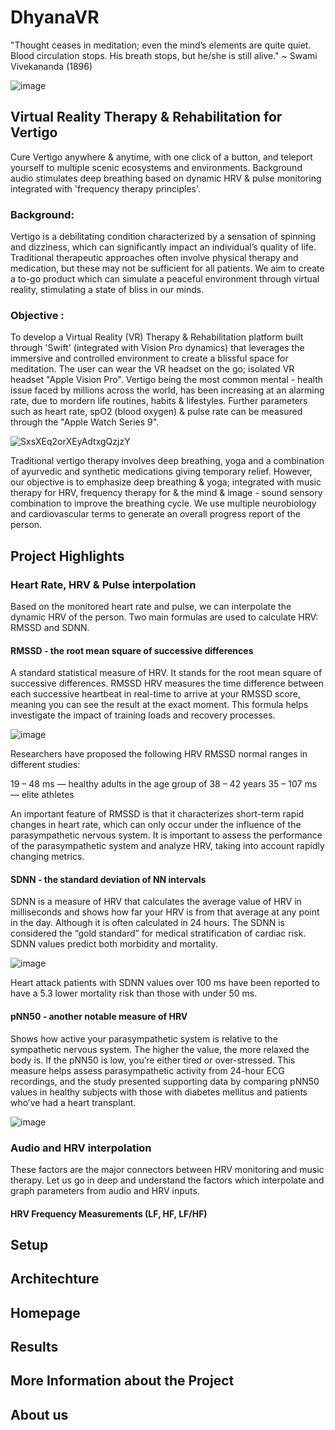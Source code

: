 # DhyanaVR
"Thought ceases in meditation; even the mind’s elements are quite quiet. Blood circulation stops. His breath stops, but he/she is still alive."
~ Swami Vivekananda (1896)

![image](https://github.com/pvjambur/Dhyana_VR/assets/145439975/25a07aa0-979e-4e76-a4a7-c781ef3e98a7)


## Virtual Reality Therapy & Rehabilitation for Vertigo
Cure Vertigo anywhere & anytime, with one click of a button, and teleport yourself to multiple scenic ecosystems and environments. Background audio stimulates deep breathing based on dynamic HRV & pulse monitoring integrated with 'frequency therapy principles'.

### Background: 
Vertigo is a debilitating condition characterized by a sensation of spinning and dizziness, which can significantly impact an individual’s quality of life. Traditional therapeutic approaches often involve physical therapy and medication, but these may not be sufficient for all patients. We aim to create a to-go product which can simulate a peaceful environment through virtual reality, stimulating a state of bliss in our minds. 


### Objective :
To develop a Virtual Reality (VR) Therapy & Rehabilitation platform built through 'Swift' (integrated with Vision Pro dynamics) that leverages the immersive and controlled environment to create a blissful space for meditation.
The user can wear the VR headset on the go; isolated VR headset "Apple Vision Pro". Vertigo being the most common mental - health issue faced by millions across the world, has been increasing at an alarming rate, due to mordern life routines, habits & lifestyles. Further parameters such as heart rate, spO2 (blood oxygen) & pulse rate can be measured through the "Apple Watch Series 9".

![SxsXEq2orXEyAdtxgQzjzY](https://github.com/pvjambur/Dhyana_VR/assets/145439975/860acd27-8d2d-46bb-9c2a-64cb77c1a09d)


Traditional vertigo therapy involves deep breathing, yoga and a combination of ayurvedic and synthetic medications giving temporary relief. However, our objective is to emphasize deep breathing & yoga; integrated with music therapy for HRV, frequency therapy for & the mind & image - sound sensory combination to improve the breathing cycle. We use multiple neurobiology and cardiovascular terms to generate an overall progress report of the person.

## Project Highlights 

### Heart Rate, HRV & Pulse interpolation
Based on the monitored heart rate and pulse, we can interpolate the dynamic HRV of the person. Two main formulas are used to calculate HRV: RMSSD and SDNN.

#### RMSSD - the root mean square of successive differences
A standard statistical measure of HRV. It stands for the root mean square of successive differences. RMSSD HRV measures the time difference between each successive heartbeat in real-time to arrive at your RMSSD score, meaning you can see the result at the exact moment. This formula helps investigate the impact of training loads and recovery processes.

![image](https://github.com/pvjambur/Dhyana_VR/assets/145439975/0293ff08-ea77-4f7c-9e1f-c7d6895e6b3b)

Researchers have proposed the following HRV RMSSD normal ranges in different studies:

19 – 48 ms — healthy adults in the age group of 38 – 42 years
35 – 107 ms — elite athletes

An important feature of RMSSD is that it characterizes short-term rapid changes in heart rate, which can only occur under the influence of the parasympathetic nervous system. It is important to assess the performance of the parasympathetic system and analyze HRV, taking into account rapidly changing metrics.

#### SDNN - the standard deviation of NN intervals
SDNN is a measure of HRV that calculates the average value of HRV in milliseconds and shows how far your HRV is from that average at any point in the day. Although it is often calculated in 24 hours.
The SDNN is considered the “gold standard” for medical stratification of cardiac risk. SDNN values predict both morbidity and mortality.

![image](https://github.com/pvjambur/Dhyana_VR/assets/145439975/a1c28c89-0962-441e-ac62-7d9e8f31eeeb)

Heart attack patients with SDNN values over 100 ms have been reported to have a 5.3 lower mortality risk than those with under 50 ms.

#### pNN50 - another notable measure of HRV

Shows how active your parasympathetic system is relative to the sympathetic nervous system. The higher the value, the more relaxed the body is. If the pNN50 is low, you’re either tired or over-stressed.
This measure helps assess parasympathetic activity from 24-hour ECG recordings, and the study presented supporting data by comparing pNN50 values in healthy subjects with those with diabetes mellitus and patients who’ve had a heart transplant.

![image](https://github.com/pvjambur/Dhyana_VR/assets/145439975/5e29b85b-6684-45d2-929c-e007c4d053df)


### Audio and HRV interpolation

These factors are the major connectors between HRV monitoring and music therapy. Let us go in deep and understand the factors which interpolate and graph parameters from audio and HRV inputs.

#### HRV Frequency Measurements (LF, HF, LF/HF)








## Setup 

## Architechture 

## Homepage 

## Results

## More Information about the Project

## About us

